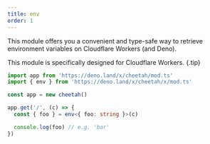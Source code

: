 ```yaml
---
title: env
order: 1
---
```


This module offers you a convenient and type-safe way to retrieve environment variables on Cloudflare Workers (and Deno).

This module is specifically designed for Cloudflare Workers. {.tip}

```ts
import app from 'https://deno.land/x/cheetah/mod.ts'
import { env } from 'https://deno.land/x/cheetah/x/mod.ts'

const app = new cheetah()

app.get('/', (c) => {
  const { foo } = env<{ foo: string }>(c)

  console.log(foo) // e.g. 'bar'
})
```
